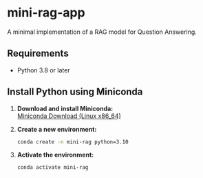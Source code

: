 # **mini-rag-app**

A minimal implementation of a RAG model for Question Answering.

## Requirements

- Python 3.8 or later

## Install Python using Miniconda

1. **Download and install Miniconda:**  
    [Miniconda Download (Linux x86_64)](https://repo.anaconda.com/miniconda/Miniconda3-latest-Linux-x86_64.sh)

2. **Create a new environment:**
    ```bash
    conda create -n mini-rag python=3.10
    ```

3. **Activate the environment:**
    ```bash
    conda activate mini-rag
    ```
